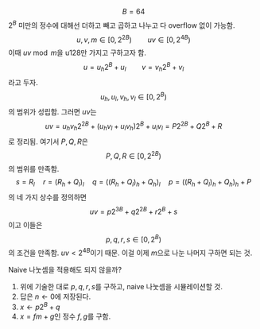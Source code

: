$$ B = 64 $$
$2^B$ 미만의 정수에 대해선 더하고 빼고 곱하고 나누고 다 overflow 없이 가능함.
$$u, v, m \in [0, 2^{2B}) \qquad uv \in [0, 2^{4B}) $$
이때 $uv \bmod m$을 u128만 가지고 구하고자 함.
$$ u = u_h 2^B + u_l \qquad v = v_h 2^B + v_l $$
라고 두자.
$$ u_h, u_l, v_h, v_l \in [0, 2^B) $$
의 범위가 성립함. 그러면 $uv$는
$$ uv = u_h v_h 2^{2B} + (u_h v_l + u_l v_h) 2^B + u_l v_l = P 2^{2B} + Q 2^B + R $$
로 정리됨. 여기서 $P, Q, R$은
$$ P, Q, R \in [0, 2^{2B}) $$
의 범위를 만족함.
$$ s = R_l \quad r = (R_h + Q_l)_l \quad q = ((R_h + Q_l)_h + Q_h)_l \quad p = ((R_h + Q_l)_h + Q_h)_h + P $$
의 네 가지 상수를 정의하면
$$ uv = p 2^{3B} + q 2^{2B} + r 2^B + s $$
이고 이들은
$$ p,q,r,s \in [0, 2^B) $$
의 조건을 만족함. $uv < 2^{4B}$이기 때문. 이걸 이제 $m$으로 나눈 나머지 구하면 되는 것.

Naive 나눗셈을 적용해도 되지 않을까?

1. 위에 기술한 대로 $p, q, r, s$를 구하고, naive 나눗셈을 시뮬레이션할 것.
2. 답은 $n \leftarrow 0$에 저장된다.
3. $x \leftarrow p2^B + q$
4. $x = fm + g$인 정수 $f, g$를 구함. 